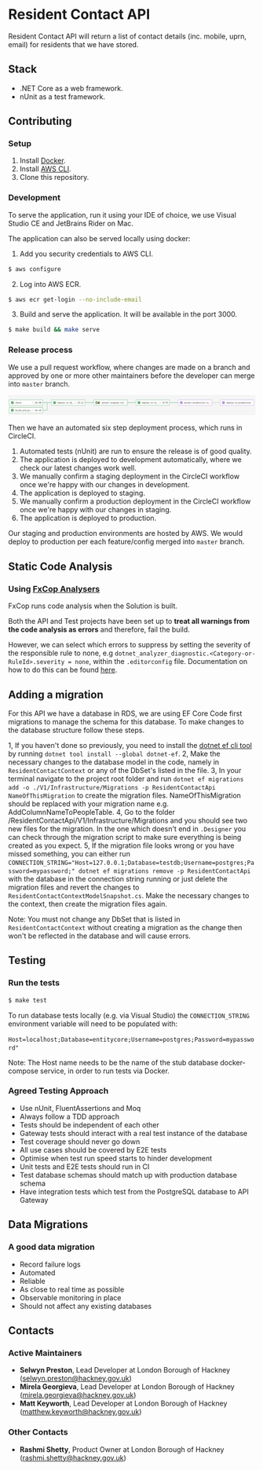 # Resident Contact API

Resident Contact API will return a list of contact details (inc. mobile, uprn, email) for residents that we have stored.

## Stack

- .NET Core as a web framework.
- nUnit as a test framework.

## Contributing

### Setup

1. Install [Docker][docker-download].
2. Install [AWS CLI][AWS-CLI].
3. Clone this repository.

### Development

To serve the application, run it using your IDE of choice, we use Visual Studio CE and JetBrains Rider on Mac.

The application can also be served locally using docker:
1.  Add you security credentials to AWS CLI.
```sh
$ aws configure
```
2. Log into AWS ECR.
```sh
$ aws ecr get-login --no-include-email
```
3. Build and serve the application. It will be available in the port 3000.
```sh
$ make build && make serve
```

### Release process

We use a pull request workflow, where changes are made on a branch and approved by one or more other maintainers before the developer can merge into `master` branch.

![Circle CI Workflow Example](docs/circle_ci_workflow.png)

Then we have an automated six step deployment process, which runs in CircleCI.

1. Automated tests (nUnit) are run to ensure the release is of good quality.
2. The application is deployed to development automatically, where we check our latest changes work well.
3. We manually confirm a staging deployment in the CircleCI workflow once we're happy with our changes in development.
4. The application is deployed to staging.
5. We manually confirm a production deployment in the CircleCI workflow once we're happy with our changes in staging.
6. The application is deployed to production.

Our staging and production environments are hosted by AWS. We would deploy to production per each feature/config merged into  `master`  branch.

## Static Code Analysis

### Using [FxCop Analysers](https://www.nuget.org/packages/Microsoft.CodeAnalysis.FxCopAnalyzers)

FxCop runs code analysis when the Solution is built.

Both the API and Test projects have been set up to **treat all warnings from the code analysis as errors** and therefore, fail the build.

However, we can select which errors to suppress by setting the severity of the responsible rule to none, e.g `dotnet_analyzer_diagnostic.<Category-or-RuleId>.severity = none`, within the `.editorconfig` file.
Documentation on how to do this can be found [here](https://docs.microsoft.com/en-us/visualstudio/code-quality/use-roslyn-analyzers?view=vs-2019).

## Adding a migration

For this API we have a database in RDS, we are using EF Core Code first migrations to manage the schema for this database.
To make changes to the database structure follow these steps.

1, If you haven't done so previously, you need to install the [dotnet ef cli tool](https://docs.microsoft.com/en-us/ef/core/miscellaneous/cli/dotnet) by running `dotnet tool install --global dotnet-ef`.
2, Make the necessary changes to the database model in the code, namely in `ResidentContactContext` or any of the DbSet's listed in the file.
3, In your terminal navigate to the project root folder and run `dotnet ef migrations add -o ./V1/Infrastructure/Migrations -p ResidentContactApi NameOfThisMigration` to create the migration files. NameOfThisMigration should be replaced with your migration name e.g. AddColumnNameToPeopleTable.
4, Go to the folder /ResidentContactApi/V1/Infrastructure/Migrations and you should see two new files for the migration. In the one which doesn't end in `.Designer` you can check through the migration script to make sure everything is being created as you expect.
5, If the migration file looks wrong or you have missed something, you can either run `CONNECTION_STRING="Host=127.0.0.1;Database=testdb;Username=postgres;Password=mypassword;" dotnet ef migrations remove -p ResidentContactApi` with the database in the connection string running or just delete the migration files and revert the changes to `ResidentContactContextModelSnapshot.cs`. Make the necessary changes to the context, then create the migration files again.

Note: You must not change any DbSet that is listed in `ResidentContactContext` without creating a migration as the change then won't be reflected in the database and will cause errors.

## Testing

### Run the tests

```sh
$ make test
```

To run database tests locally (e.g. via Visual Studio) the `CONNECTION_STRING` environment variable will need to be populated with:

`Host=localhost;Database=entitycore;Username=postgres;Password=mypassword"`

Note: The Host name needs to be the name of the stub database docker-compose service, in order to run tests via Docker.

### Agreed Testing Approach
- Use nUnit, FluentAssertions and Moq
- Always follow a TDD approach
- Tests should be independent of each other
- Gateway tests should interact with a real test instance of the database
- Test coverage should never go down
- All use cases should be covered by E2E tests
- Optimise when test run speed starts to hinder development
- Unit tests and E2E tests should run in CI
- Test database schemas should match up with production database schema
- Have integration tests which test from the PostgreSQL database to API Gateway

## Data Migrations
### A good data migration
- Record failure logs
- Automated
- Reliable
- As close to real time as possible
- Observable monitoring in place
- Should not affect any existing databases

## Contacts

### Active Maintainers

- **Selwyn Preston**, Lead Developer at London Borough of Hackney (selwyn.preston@hackney.gov.uk)
- **Mirela Georgieva**, Lead Developer at London Borough of Hackney (mirela.georgieva@hackney.gov.uk)
- **Matt Keyworth**, Lead Developer at London Borough of Hackney (matthew.keyworth@hackney.gov.uk)

### Other Contacts

- **Rashmi Shetty**, Product Owner at London Borough of Hackney (rashmi.shetty@hackney.gov.uk)

[docker-download]: https://www.docker.com/products/docker-desktop
[universal-housing-simulator]: https://github.com/LBHackney-IT/lbh-universal-housing-simulator
[made-tech]: https://madetech.com/
[AWS-CLI]: https://aws.amazon.com/cli/

